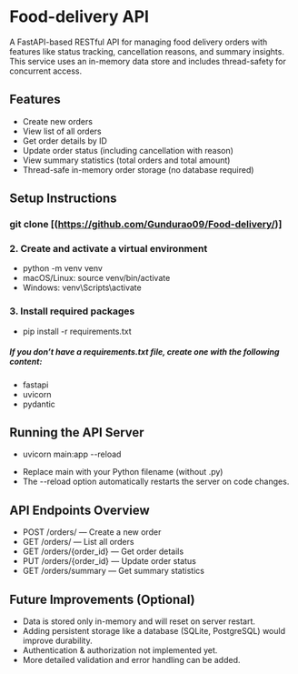 #  Food-delivery API

A FastAPI-based RESTful API for managing food delivery orders with features like status tracking, cancellation reasons, and summary insights. This service uses an in-memory data store and includes thread-safety for concurrent access.

##  Features

- Create new orders
- View list of all orders
- Get order details by ID
- Update order status (including cancellation with reason)
- View summary statistics (total orders and total amount)
- Thread-safe in-memory order storage (no database required)

##  Setup Instructions


### git clone [(https://github.com/Gundurao09/Food-delivery/)]

### 2. Create and activate a virtual environment

- python -m venv venv
- macOS/Linux: source venv/bin/activate
- Windows: venv\Scripts\activate

### 3. Install required packages

- pip install -r requirements.txt

##### If you don’t have a requirements.txt file, create one with the following content:

- fastapi
- uvicorn
- pydantic

##  Running the API Server

- uvicorn main:app --reload

* Replace main with your Python filename (without .py)
* The --reload option automatically restarts the server on code changes.

##  API Endpoints Overview

- POST /orders/ — Create a new order
- GET /orders/ — List all orders
- GET /orders/{order_id} — Get order details
- PUT /orders/{order_id} — Update order status
- GET /orders/summary — Get summary statistics

##  Future Improvements (Optional)

- Data is stored only in-memory and will reset on server restart.
- Adding persistent storage like a database (SQLite, PostgreSQL) would improve durability.
- Authentication & authorization not implemented yet.
- More detailed validation and error handling can be added.
